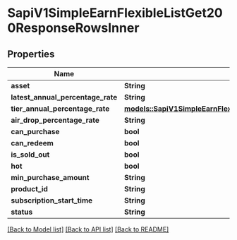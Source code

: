 # SapiV1SimpleEarnFlexibleListGet200ResponseRowsInner

## Properties

Name | Type | Description | Notes
------------ | ------------- | ------------- | -------------
**asset** | **String** |  | 
**latest_annual_percentage_rate** | **String** |  | 
**tier_annual_percentage_rate** | [**models::SapiV1SimpleEarnFlexibleListGet200ResponseRowsInnerTierAnnualPercentageRate**](_sapi_v1_simple_earn_flexible_list_get_200_response_rows_inner_tierAnnualPercentageRate.md) |  | 
**air_drop_percentage_rate** | **String** |  | 
**can_purchase** | **bool** |  | 
**can_redeem** | **bool** |  | 
**is_sold_out** | **bool** |  | 
**hot** | **bool** |  | 
**min_purchase_amount** | **String** |  | 
**product_id** | **String** |  | 
**subscription_start_time** | **String** |  | 
**status** | **String** |  | 

[[Back to Model list]](../README.md#documentation-for-models) [[Back to API list]](../README.md#documentation-for-api-endpoints) [[Back to README]](../README.md)


